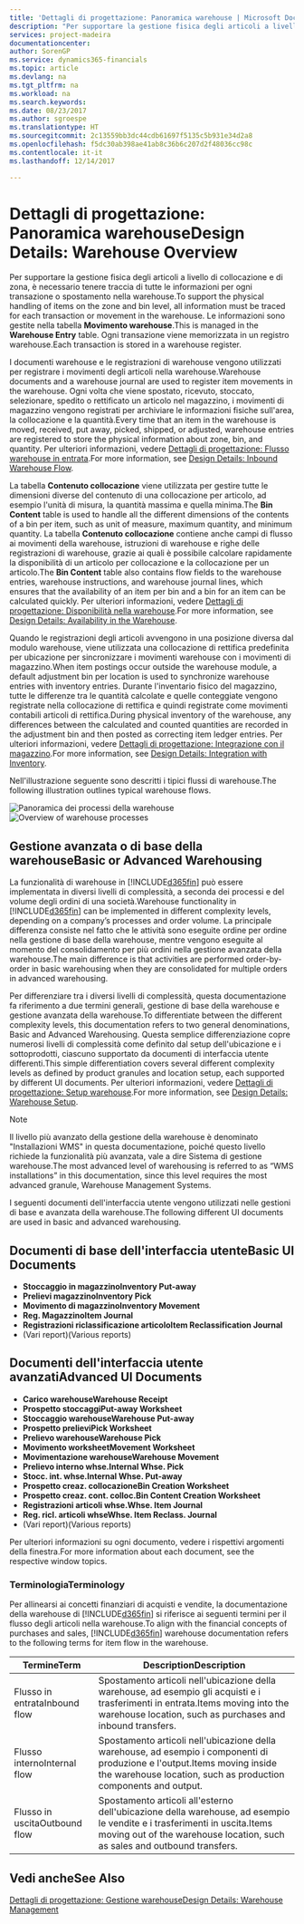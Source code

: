 ```yaml
---
title: 'Dettagli di progettazione: Panoramica warehouse | Microsoft Docs'
description: "Per supportare la gestione fisica degli articoli a livello di collocazione e di zona, è necessario tenere traccia di tutte le informazioni per ogni transazione o spostamento nella warehouse. Le informazioni sono gestite nella tabella **Movimento warehouse**. Ogni transazione viene memorizzata in un registro warehouse."
services: project-madeira
documentationcenter: 
author: SorenGP
ms.service: dynamics365-financials
ms.topic: article
ms.devlang: na
ms.tgt_pltfrm: na
ms.workload: na
ms.search.keywords: 
ms.date: 08/23/2017
ms.author: sgroespe
ms.translationtype: HT
ms.sourcegitcommit: 2c13559bb3dc44cdb61697f5135c5b931e34d2a8
ms.openlocfilehash: f5dc30ab398ae41ab8c36b6c207d2f48036cc98c
ms.contentlocale: it-it
ms.lasthandoff: 12/14/2017

---
```

# <a name="design-details-warehouse-overview"></a><span data-ttu-id="2a376-105">Dettagli di progettazione: Panoramica warehouse</span><span class="sxs-lookup"><span data-stu-id="2a376-105">Design Details: Warehouse Overview</span></span>
<span data-ttu-id="2a376-106">Per supportare la gestione fisica degli articoli a livello di collocazione e di zona, è necessario tenere traccia di tutte le informazioni per ogni transazione o spostamento nella warehouse.</span><span class="sxs-lookup"><span data-stu-id="2a376-106">To support the physical handling of items on the zone and bin level, all information must be traced for each transaction or movement in the warehouse.</span></span> <span data-ttu-id="2a376-107">Le informazioni sono gestite nella tabella **Movimento warehouse**.</span><span class="sxs-lookup"><span data-stu-id="2a376-107">This is managed in the **Warehouse Entry** table.</span></span> <span data-ttu-id="2a376-108">Ogni transazione viene memorizzata in un registro warehouse.</span><span class="sxs-lookup"><span data-stu-id="2a376-108">Each transaction is stored in a warehouse register.</span></span>  

<span data-ttu-id="2a376-109">I documenti warehouse e le registrazioni di warehouse vengono utilizzati per registrare i movimenti degli articoli nella warehouse.</span><span class="sxs-lookup"><span data-stu-id="2a376-109">Warehouse documents and a warehouse journal are used to register item movements in the warehouse.</span></span> <span data-ttu-id="2a376-110">Ogni volta che viene spostato, ricevuto, stoccato, selezionare, spedito o rettificato un articolo nel magazzino, i movimenti di magazzino vengono registrati per archiviare le informazioni fisiche sull'area, la collocazione e la quantità.</span><span class="sxs-lookup"><span data-stu-id="2a376-110">Every time that an item in the warehouse is moved, received, put away, picked, shipped, or adjusted, warehouse entries are registered to store the physical information about zone, bin, and quantity.</span></span> <span data-ttu-id="2a376-111">Per ulteriori informazioni, vedere [Dettagli di progettazione: Flusso warehouse in entrata](design-details-outbound-warehouse-flow.md).</span><span class="sxs-lookup"><span data-stu-id="2a376-111">For more information, see [Design Details: Inbound Warehouse Flow](design-details-outbound-warehouse-flow.md).</span></span>  

<span data-ttu-id="2a376-112">La tabella **Contenuto collocazione** viene utilizzata per gestire tutte le dimensioni diverse del contenuto di una collocazione per articolo, ad esempio l'unità di misura, la quantità massima e quella minima.</span><span class="sxs-lookup"><span data-stu-id="2a376-112">The **Bin Content** table is used to handle all the different dimensions of the contents of a bin per item, such as unit of measure, maximum quantity, and minimum quantity.</span></span> <span data-ttu-id="2a376-113">La tabella **Contenuto collocazione** contiene anche campi di flusso ai movimenti della warehouse, istruzioni di warehouse e righe delle registrazioni di warehouse, grazie ai quali è possibile calcolare rapidamente la disponibilità di un articolo per collocazione e la collocazione per un articolo.</span><span class="sxs-lookup"><span data-stu-id="2a376-113">The **Bin Content** table also contains flow fields to the warehouse entries, warehouse instructions, and warehouse journal lines, which ensures that the availability of an item per bin and a bin for an item can be calculated quickly.</span></span> <span data-ttu-id="2a376-114">Per ulteriori informazioni, vedere [Dettagli di progettazione: Disponibilità nella warehouse](design-details-availability-in-the-warehouse.md).</span><span class="sxs-lookup"><span data-stu-id="2a376-114">For more information, see [Design Details: Availability in the Warehouse](design-details-availability-in-the-warehouse.md).</span></span>  

<span data-ttu-id="2a376-115">Quando le registrazioni degli articoli avvengono in una posizione diversa dal modulo warehouse, viene utilizzata una collocazione di rettifica predefinita per ubicazione per sincronizzare i movimenti warehouse con i movimenti di magazzino.</span><span class="sxs-lookup"><span data-stu-id="2a376-115">When item postings occur outside the warehouse module, a default adjustment bin per location is used to synchronize warehouse entries with inventory entries.</span></span> <span data-ttu-id="2a376-116">Durante l'inventario fisico del magazzino, tutte le differenze tra le quantità calcolate e quelle conteggiate vengono registrate nella collocazione di rettifica e quindi registrate come movimenti contabili articoli di rettifica.</span><span class="sxs-lookup"><span data-stu-id="2a376-116">During physical inventory of the warehouse, any differences between the calculated and counted quantities are recorded in the adjustment bin and then posted as correcting item ledger entries.</span></span> <span data-ttu-id="2a376-117">Per ulteriori informazioni, vedere [Dettagli di progettazione: Integrazione con il magazzino](design-details-integration-with-inventory.md).</span><span class="sxs-lookup"><span data-stu-id="2a376-117">For more information, see [Design Details: Integration with Inventory](design-details-integration-with-inventory.md).</span></span>  

<span data-ttu-id="2a376-118">Nell'illustrazione seguente sono descritti i tipici flussi di warehouse.</span><span class="sxs-lookup"><span data-stu-id="2a376-118">The following illustration outlines typical warehouse flows.</span></span>  

<span data-ttu-id="2a376-119">![Panoramica dei processi della warehouse](media/design_details_warehouse_management_overview.png "design_details_warehouse_management_overview")</span><span class="sxs-lookup"><span data-stu-id="2a376-119">![Overview of warehouse processes](media/design_details_warehouse_management_overview.png "design_details_warehouse_management_overview")</span></span>  

## <a name="basic-or-advanced-warehousing"></a><span data-ttu-id="2a376-120">Gestione avanzata o di base della warehouse</span><span class="sxs-lookup"><span data-stu-id="2a376-120">Basic or Advanced Warehousing</span></span>  
<span data-ttu-id="2a376-121">La funzionalità di warehouse in [!INCLUDE[d365fin](includes/d365fin_md.md)] può essere implementata in diversi livelli di complessità, a seconda dei processi e del volume degli ordini di una società.</span><span class="sxs-lookup"><span data-stu-id="2a376-121">Warehouse functionality in [!INCLUDE[d365fin](includes/d365fin_md.md)] can be implemented in different complexity levels, depending on a company’s processes and order volume.</span></span> <span data-ttu-id="2a376-122">La principale differenza consiste nel fatto che le attività sono eseguite ordine per ordine nella gestione di base della warehouse, mentre vengono eseguite al momento del consolidamento per più ordini nella gestione avanzata della warehouse.</span><span class="sxs-lookup"><span data-stu-id="2a376-122">The main difference is that activities are performed order-by-order in basic warehousing when they are consolidated for multiple orders in advanced warehousing.</span></span>  

 <span data-ttu-id="2a376-123">Per differenziare tra i diversi livelli di complessità, questa documentazione fa riferimento a due termini generali, gestione di base della warehouse e gestione avanzata della warehouse.</span><span class="sxs-lookup"><span data-stu-id="2a376-123">To differentiate between the different complexity levels, this documentation refers to two general denominations, Basic and Advanced Warehousing.</span></span> <span data-ttu-id="2a376-124">Questa semplice differenziazione copre numerosi livelli di complessità come definito dal setup dell'ubicazione e i sottoprodotti, ciascuno supportato da documenti di interfaccia utente differenti.</span><span class="sxs-lookup"><span data-stu-id="2a376-124">This simple differentiation covers several different complexity levels as defined by product granules and location setup, each supported by different UI documents.</span></span> <span data-ttu-id="2a376-125">Per ulteriori informazioni, vedere [Dettagli di progettazione: Setup warehouse](design-details-warehouse-setup.md).</span><span class="sxs-lookup"><span data-stu-id="2a376-125">For more information, see [Design Details: Warehouse Setup](design-details-warehouse-setup.md).</span></span>  

> [!NOTE]  
>  <span data-ttu-id="2a376-126">Il livello più avanzato della gestione della warehouse è denominato "Installazioni WMS" in questa documentazione, poiché questo livello richiede la funzionalità più avanzata, vale a dire Sistema di gestione warehouse.</span><span class="sxs-lookup"><span data-stu-id="2a376-126">The most advanced level of warehousing is referred to as “WMS installations” in this documentation, since this level requires the most advanced granule, Warehouse Management Systems.</span></span>  

 <span data-ttu-id="2a376-127">I seguenti documenti dell'interfaccia utente vengono utilizzati nelle gestioni di base e avanzata della warehouse.</span><span class="sxs-lookup"><span data-stu-id="2a376-127">The following different UI documents are used in basic and advanced warehousing.</span></span>  

## <a name="basic-ui-documents"></a><span data-ttu-id="2a376-128">Documenti di base dell'interfaccia utente</span><span class="sxs-lookup"><span data-stu-id="2a376-128">Basic UI Documents</span></span>  

-   <span data-ttu-id="2a376-129">**Stoccaggio in magazzino**</span><span class="sxs-lookup"><span data-stu-id="2a376-129">**Inventory Put-away**</span></span>  
-   <span data-ttu-id="2a376-130">**Prelievi magazzino**</span><span class="sxs-lookup"><span data-stu-id="2a376-130">**Inventory Pick**</span></span>  
-   <span data-ttu-id="2a376-131">**Movimento di magazzino**</span><span class="sxs-lookup"><span data-stu-id="2a376-131">**Inventory Movement**</span></span>  
-   <span data-ttu-id="2a376-132">**Reg. Magazzino**</span><span class="sxs-lookup"><span data-stu-id="2a376-132">**Item Journal**</span></span>  
-   <span data-ttu-id="2a376-133">**Registrazioni riclassificazione articolo**</span><span class="sxs-lookup"><span data-stu-id="2a376-133">**Item Reclassification Journal**</span></span>  
-   <span data-ttu-id="2a376-134">(Vari report)</span><span class="sxs-lookup"><span data-stu-id="2a376-134">(Various reports)</span></span>  

## <a name="advanced-ui-documents"></a><span data-ttu-id="2a376-135">Documenti dell'interfaccia utente avanzati</span><span class="sxs-lookup"><span data-stu-id="2a376-135">Advanced UI Documents</span></span>  

-   <span data-ttu-id="2a376-136">**Carico warehouse**</span><span class="sxs-lookup"><span data-stu-id="2a376-136">**Warehouse Receipt**</span></span>  
-   <span data-ttu-id="2a376-137">**Prospetto stoccaggi**</span><span class="sxs-lookup"><span data-stu-id="2a376-137">**Put-away Worksheet**</span></span>  
-   <span data-ttu-id="2a376-138">**Stoccaggio warehouse**</span><span class="sxs-lookup"><span data-stu-id="2a376-138">**Warehouse Put-away**</span></span>  
-   <span data-ttu-id="2a376-139">**Prospetto prelievi**</span><span class="sxs-lookup"><span data-stu-id="2a376-139">**Pick Worksheet**</span></span>  
-   <span data-ttu-id="2a376-140">**Prelievo warehouse**</span><span class="sxs-lookup"><span data-stu-id="2a376-140">**Warehouse Pick**</span></span>  
-   <span data-ttu-id="2a376-141">**Movimento worksheet**</span><span class="sxs-lookup"><span data-stu-id="2a376-141">**Movement Worksheet**</span></span>  
-   <span data-ttu-id="2a376-142">**Movimentazione warehouse**</span><span class="sxs-lookup"><span data-stu-id="2a376-142">**Warehouse Movement**</span></span>  
-   <span data-ttu-id="2a376-143">**Prelievo interno whse.**</span><span class="sxs-lookup"><span data-stu-id="2a376-143">**Internal Whse. Pick**</span></span>  
-   <span data-ttu-id="2a376-144">**Stocc. int. whse.**</span><span class="sxs-lookup"><span data-stu-id="2a376-144">**Internal Whse. Put-away**</span></span>  
-   <span data-ttu-id="2a376-145">**Prospetto creaz. collocazione**</span><span class="sxs-lookup"><span data-stu-id="2a376-145">**Bin Creation Worksheet**</span></span>  
-   <span data-ttu-id="2a376-146">**Prospetto creaz. cont. colloc.**</span><span class="sxs-lookup"><span data-stu-id="2a376-146">**Bin Content Creation Worksheet**</span></span>  
-   <span data-ttu-id="2a376-147">**Registrazioni articoli whse.**</span><span class="sxs-lookup"><span data-stu-id="2a376-147">**Whse. Item Journal**</span></span>  
-   <span data-ttu-id="2a376-148">**Reg. ricl. articoli whse**</span><span class="sxs-lookup"><span data-stu-id="2a376-148">**Whse. Item Reclass. Journal**</span></span>  
-   <span data-ttu-id="2a376-149">(Vari report)</span><span class="sxs-lookup"><span data-stu-id="2a376-149">(Various reports)</span></span>  

<span data-ttu-id="2a376-150">Per ulteriori informazioni su ogni documento, vedere i rispettivi argomenti della finestra.</span><span class="sxs-lookup"><span data-stu-id="2a376-150">For more information about each document, see the respective window topics.</span></span>  

### <a name="terminology"></a><span data-ttu-id="2a376-151">Terminologia</span><span class="sxs-lookup"><span data-stu-id="2a376-151">Terminology</span></span>  
<span data-ttu-id="2a376-152">Per allinearsi ai concetti finanziari di acquisti e vendite, la documentazione della warehouse di [!INCLUDE[d365fin](includes/d365fin_md.md)] si riferisce ai seguenti termini per il flusso degli articoli nella warehouse.</span><span class="sxs-lookup"><span data-stu-id="2a376-152">To align with the financial concepts of purchases and sales, [!INCLUDE[d365fin](includes/d365fin_md.md)] warehouse documentation refers to the following terms for item flow in the warehouse.</span></span>  

|<span data-ttu-id="2a376-153">Termine</span><span class="sxs-lookup"><span data-stu-id="2a376-153">Term</span></span>|<span data-ttu-id="2a376-154">Description</span><span class="sxs-lookup"><span data-stu-id="2a376-154">Description</span></span>|  
|----------|---------------------------------------|  
|<span data-ttu-id="2a376-155">Flusso in entrata</span><span class="sxs-lookup"><span data-stu-id="2a376-155">Inbound flow</span></span>|<span data-ttu-id="2a376-156">Spostamento articoli nell'ubicazione della warehouse, ad esempio gli acquisti e i trasferimenti in entrata.</span><span class="sxs-lookup"><span data-stu-id="2a376-156">Items moving into the warehouse location, such as purchases and inbound transfers.</span></span>|  
|<span data-ttu-id="2a376-157">Flusso interno</span><span class="sxs-lookup"><span data-stu-id="2a376-157">Internal flow</span></span>|<span data-ttu-id="2a376-158">Spostamento articoli nell'ubicazione della warehouse, ad esempio i componenti di produzione e l'output.</span><span class="sxs-lookup"><span data-stu-id="2a376-158">Items moving inside the warehouse location, such as production components and output.</span></span>|  
|<span data-ttu-id="2a376-159">Flusso in uscita</span><span class="sxs-lookup"><span data-stu-id="2a376-159">Outbound flow</span></span>|<span data-ttu-id="2a376-160">Spostamento articoli all'esterno dell'ubicazione della warehouse, ad esempio le vendite e i trasferimenti in uscita.</span><span class="sxs-lookup"><span data-stu-id="2a376-160">Items moving out of the warehouse location, such as sales and outbound transfers.</span></span>|  

## <a name="see-also"></a><span data-ttu-id="2a376-161">Vedi anche</span><span class="sxs-lookup"><span data-stu-id="2a376-161">See Also</span></span>  
 [<span data-ttu-id="2a376-162">Dettagli di progettazione: Gestione warehouse</span><span class="sxs-lookup"><span data-stu-id="2a376-162">Design Details: Warehouse Management</span></span>](design-details-warehouse-management.md)


